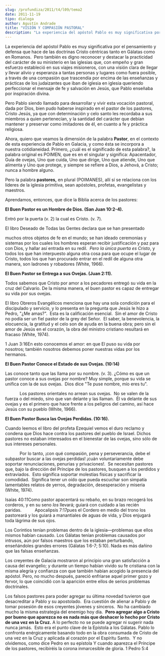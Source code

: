 ```yaml
---
slug: /profundiza/2011/t4/l09/tema2
date: 2011-11-19
tipo: dialoga
author: Agustín Andrade
title: "VISIÓN Y COMPASIÓN PASTORAL"
description: "La experiencia del apóstol Pablo es muy significativa por el pensamiento y  defensa que hace de las doctrinas Cristo céntricas tanto en Gálatas como en  Romanos. Pero también es digno reconocer y destacar la practicidad del carácter  de su ministerio en las iglesias que, con e..."
---
```


La experiencia del apóstol Pablo es muy significativa por el pensamiento y defensa que hace de las doctrinas Cristo céntricas tanto en Gálatas como en Romanos.  Pero también es digno reconocer y destacar la practicidad del carácter de su ministerio en las iglesias que, con empeño y gran esfuerzo estableció en sus viajes misioneros, con una visión clara de llegar y llevar alivio y esperanza a tantas personas y lugares como fuera posible, a través de una compasión que trascendía por encima de las enseñanzas y prácticas de los judaizantes que iban de iglesia en iglesia queriendo perfeccionar el mensaje de fe y salvación en Jesús, que Pablo enseñaba por inspiración divina.

Pero Pablo siendo llamado para desarrollar y vivir esta vocación pastoral, dada por Dios, bien pudo haberse inspirado en el pastor de los pastores, Cristo Jesús, ya que con determinación y celo santo les recordaba a sus miembros a quien pertenecían, y la santidad del carácter que debían mantener y preservar como imitadores de él, en cuanto a fe y práctica religiosa.

Ahora, quiero que veamos la dimensión de la palabra **Pastor**, en el contexto de esta experiencia de Pablo en Galacia, y como ésta se incorpora a nuestra cotidianeidad. Primero, ¿cuál es el significado de esta palabra?, la palabra original es POIMEN, que es en el singular y significa: Apacentador, Guía de ovejas, Uno que cuida, Uno que dirige, Uno que atiende, Uno que alimenta y Uno que protege, y siempre se refiere a Dios, a Jehová, a Cristo; nunca a hombre alguno.

Pero la palabra **pastores,** en plural (POIMANES), allí sí se relaciona con los líderes de la iglesia primitiva, sean apóstoles, profetas, evangelistas y maestros.

Aprendamos, entonces, que dice la Biblia acerca de los pastores:

**El Buen Pastor es un Hombre de Dios. (San Juan 10:2-4).**

Entró por la puerta (v. 2) la cual es Cristo. (v. 7).

El libro Deseado de Todas las Gentes declara que se han presentado

muchos otros objetos de fe en el mundo; se han ideado ceremonias y sistemas por los cuales los hombres esperan recibir justificación y paz para con Dios, y hallar así entrada en su redil.  _Pero la única puerta es Cristo_, y todos los que han interpuesto alguna otra cosa para que ocupe el lugar de Cristo, todos los que han procurado entrar en el redil de alguna otra manera, son ladrones y robadores (White, 1966).

**El Buen Pastor se Entrega a sus Ovejas. (Juan 2:11).**

Todos sabemos que Cristo por amor a los pecadores entregó su vida en la cruz del Calvario. De la misma manera, el buen pastor es capaz de entregar su vida por sus ovejas.

El libro Obreros Evangélicos menciona que hay una sola condición para el discipulado y servicio, y lo presenta en la pregunta que Jesús le hizo a Pedro, "¿Me amas?".  Esta es la calificación esencial.  Sin el amor de Cristo no podía ser un fiel pastor de la grey del Señor.  El saber, la benevolencia, la elocuencia, la gratitud y el celo son de ayuda en la buena obra; pero sin el amor de Jesús en el corazón, la obra del ministro cristiano resultará en fracaso (White, 1974).

1 Juan 3:16En esto conocemos el amor: en que El puso su vida por nosotros; también nosotros debemos poner nuestras vidas por los hermanos.

**El Buen Pastor Conoce el Estado de sus Ovejas. (10:14)**

Las conoce tanto que las llama por su nombre. (v. 3). ¿Cómo es que un pastor conoce a sus ovejas por nombre? Muy simple, porque su vida se unifica con la de sus ovejas.  Dios dice "Te puse nombre, mío eres tu".

            Los pastores orientales no arrean sus ovejas.  No se valen de la fuerza o del miedo, sino que van delante y las llaman.  Él va delante de sus ovejas y es el primero que hace frente a los peligros del camino, así hace Jesús con su pueblo (White, 1966).

**El Buen Pastor Busca las Ovejas Perdidas. (10:16).**

Cuando leemos el libro del profeta Ezequiel vemos el duro reclamo y condena que Dios hace contra los pastores del pueblo de Israel. Dichos pastores no estaban interesados en el bienestar de las ovejas, sino sólo de sus intereses personales.

            Por lo tanto, ¡con qué compasión, pena y perseverancia, debe el subpastor buscar a las ovejas perdidas! ¡cuán voluntariamente debe soportar renunciaciones, penurias y privaciones!.  Se necesitan pastores que, bajo la dirección del Príncipe de los pastores, busquen a los perdidos y extraviados.  Esto significa soportar molestias físicas y sacrificar la comodidad.  Significa tener un oído que pueda escuchar son simpatía lamentables relatos de yerros, degradación, desesperación y miseria (White, 1974).

Isaías 40:11Como pastor apacentará su rebaño, en su brazo recogerá los corderos, y en su seno _los_ llevará; guiará con cuidado a las recién paridas.           Apocalipsis 7:17pues el Cordero en medio del trono los pastoreará y los guiará a manantiales de aguas de vida, y Dios enjugará toda lágrima de sus ojos.

Los Corintios tenían problemas dentro de la iglesia—problemas que ellos mismos habían causado. Los Gálatas tenían problemas causados por intrusos, aún por falsos maestros que los estaban perturbando, enseñándoles grandes errores (Gálatas 1:6-7; 5:10). Nada es más dañino que las falsas enseñanzas.

Los creyentes de Galacia mostraron al principio una gran satisfacción a causa del evangelio; y durante un tiempo habían vivido su fe cristiana con la misma alegría y confianza con que también habían acogido la presencia del apóstol. Pero, no mucho después, pareció enfriarse aquel primer gozo y fervor, lo que coincidió con la aparición entre ellos de serios problemas doctrinales.

Los falsos pastores para poder agregar su última novedad tuvieron que desacreditar a Pablo y su apostolado.  Era cuestión de alienar a Pablo y de tomar posesión de esos creyentes jóvenes y sinceros.  No ha cambiado mucho la misma estrategia del enemigo hoy día.  **Pero agregar algo a Cristo por bueno que aparezca no es nada más que deshacer lo hecho por Cristo de una vez en la Cruz.** A lo perfecto no se puede agregar ni sugerir nada nunca jamás.  Esto era el punto clave de la Epístola a los Gálatas. Pablo lo confronta enérgicamente basando todo en la obra consumada de Cristo de una vez en la Cruz y aplicada al corazón por el Espíritu Santo.  Y no olvidemos, como dice Pedro en su epístola Y cuando aparezca el Príncipe de los pastores, recibiréis la corona inmarcesible de gloria. 1 Pedro 5:4
